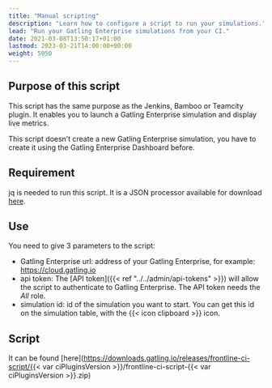 ```yaml
---
title: "Manual scripting"
description: "Learn how to configure a script to run your simulations."
lead: "Run your Gatling Enterprise simulations from your CI."
date: 2021-03-08T13:50:17+01:00
lastmod: 2023-03-21T14:00:00+00:00
weight: 5050
---
```


## Purpose of this script

This script has the same purpose as the Jenkins, Bamboo or Teamcity plugin. It enables you to launch a Gatling Enterprise simulation and display live metrics.

This script doesn’t create a new Gatling Enterprise simulation, you have to create it using the Gatling Enterprise Dashboard before.

## Requirement

jq is needed to run this script. It is a JSON processor available for download [here](https://stedolan.github.io/jq/download/).

## Use

You need to give 3 parameters to the script:

- Gatling Enterprise url: address of your Gatling Enterprise, for example: https://cloud.gatling.io
- api token: The [API token]({{< ref "../../admin/api-tokens" >}}) will allow the script to authenticate to Gatling Enterprise. The API token needs the *All* role.
- simulation id: id of the simulation you want to start. You can get this id on the simulation table, with the {{< icon clipboard >}} icon.

## Script

It can be found [here](https://downloads.gatling.io/releases/frontline-ci-script/{{< var ciPluginsVersion >}}/frontline-ci-script-{{< var ciPluginsVersion >}}.zip)
